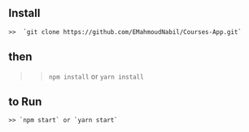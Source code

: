 ## Install 
    >>  `git clone https://github.com/EMahmoudNabil/Courses-App.git`
## then 
   >>  `npm install` or `yarn install`
## to Run 
    >> `npm start` or `yarn start`
